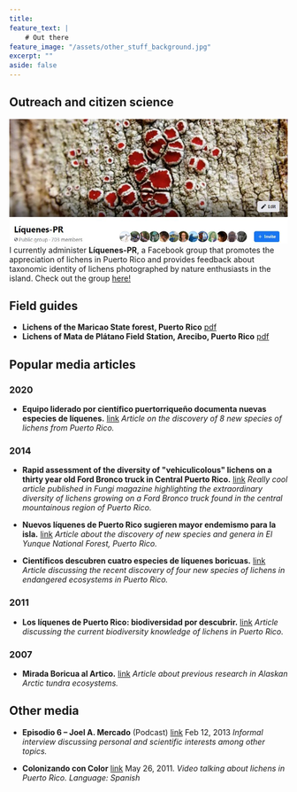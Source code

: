 ```yaml
---
title:
feature_text: |
    # Out there
feature_image: "/assets/other_stuff_background.jpg"
excerpt: ""
aside: false
---
```


## Outreach and citizen science
![liquenes_pr](/assets/liquenes_pr_fb.JPG)
I currently administer **Líquenes-PR**, a Facebook group that promotes the appreciation of lichens in Puerto Rico and provides feedback about taxonomic identity of lichens photographed by nature enthusiasts in the island. Check out the group [here!](https://www.facebook.com/groups/268986369790184)

## Field guides

* **Lichens of the Maricao State forest, Puerto Rico** [pdf](\assets\pdf\Mercado-Diaz_2015_Maricao_rlg.pdf)
* **Lichens of Mata de Plátano Field Station, Arecibo, Puerto Rico** [pdf](\assets\pdf\Mercado-Diaz_2015_Mata_platano_rlg.pdf)

## Popular media articles  
### 2020
* **Equipo liderado por científico puertorriqueño documenta nuevas especies de líquenes.** [link](https://www.elnuevodia.com/ciencia-ambiente/flora-fauna/notas/equipo-liderado-por-cientifico-puertorriqueno-documenta-nuevas-especies-de-liquenes/) *Article on the discovery of 8 new species of lichens from Puerto Rico.*

### 2014
* **Rapid assessment of the diversity of "vehiculicolous" lichens on a thirty year old Ford Bronco truck in Central Puerto Rico.** [link](http://www.fungimag.com/summer-2014-articles/LR1%20V7I2%2022-27%20Vehiculicolous.pdf) *Really cool article published in Fungi magazine highlighting the extraordinary diversity of lichens growing on a Ford Bronco truck found in the central mountainous region of Puerto Rico.* 

* **Nuevos líquenes de Puerto Rico sugieren mayor endemismo para la isla.** [link](http://www.cienciapr.org/es/podcasts/radiocapsulas-cienciapr/nuevos-liquenes-de-puerto-rico-sugieren-mayor-endemismo-para-la) *Article about the discovery of new species and genera in El Yunque National Forest, Puerto Rico.*

* **Científicos descubren cuatro especies de líquenes boricuas.** [link](http://www.cienciapr.org/es/podcasts/radiocapsulas-cienciapr/cientificos-descubren-cuatro-especies-de-liquenes-boricuas) *Article discussing the recent discovery of four new species of lichens in endangered ecosystems in Puerto Rico.*

### 2011
* **Los líquenes de Puerto Rico: biodiversidad por descubrir.** [link](https://www.miprv.com/los-liquenes-de-puerto-rico-biodiversidad-por-descubrir) *Article discussing the current biodiversity knowledge of lichens in Puerto Rico.*

### 2007
* **Mirada Boricua al Artico.** [link](http://www.cienciapr.org/es/external-news/mirada-boricua-al-artico) *Article about previous research in Alaskan Arctic tundra ecosystems.*

## Other media
* **Episodio 6 – Joel A. Mercado** (Podcast) [link](http://biologiaboricua.com/episodio006/) Feb 12, 2013 *Informal interview discussing personal and scientific interests among other topics.*

* **Colonizando con Color** [link](http://vimeo.com/24263627) May 26, 2011. *Video talking about lichens in Puerto Rico. Language: Spanish*